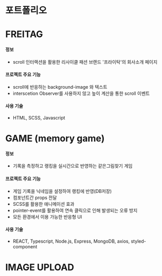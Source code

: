 # 포트폴리오


# FREITAG
   #### 정보
   - scroll 인터랙션을 활용한 리사이클 패션 브랜드 '프라이탁'의 회사소개 페이지
   #### 프로젝트 주요 기능
   - scroll에 반응하는 background-image 와 텍스트
   - interscetion Observer를 사용하지 않고 높이 계산을 통한 scroll 이벤트
   #### 사용 기술
   - HTML, SCSS, Javascript
      
# GAME (memory game)
   #### 정보
   - 기록을 측정하고 랭킹을 실시간으로 반영하는 같은그림찾기 게임
   #### 프로젝트 주요 기능
   - 게임 기록을 닉네임을 설정하여 랭킹에 반영(DB저장)
   - 컴포넌트간 props 전달
   - SCSS를 활용한 애니메이션 효과
   - pointer-event를 활용하여 연속 클릭으로 인해 발생되는 오류 방지
   - 모든 환경에서 이용 가능한 반응형 UI
   #### 사용 기술
   - REACT, Typescript, Node.js, Express, MongoDB, axios, styled-component

# IMAGE UPLOAD
